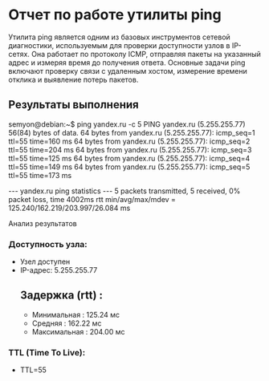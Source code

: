 # Отчет по работе утилиты ping
Утилита ping является одним из базовых инструментов сетевой диагностики, используемым для проверки доступности узлов в IP-сетях. Она работает по протоколу ICMP, отправляя пакеты на указанный адрес и измеряя время до получения ответа. Основные задачи ping включают проверку связи с удаленным хостом, измерение времени отклика и выявление потерь пакетов.

## Результаты выполнения
semyon@debian:~$ ping yandex.ru -c 5
PING yandex.ru (5.255.255.77) 56(84) bytes of data.
64 bytes from yandex.ru (5.255.255.77): icmp_seq=1 ttl=55 time=160 ms
64 bytes from yandex.ru (5.255.255.77): icmp_seq=2 ttl=55 time=204 ms
64 bytes from yandex.ru (5.255.255.77): icmp_seq=3 ttl=55 time=125 ms
64 bytes from yandex.ru (5.255.255.77): icmp_seq=4 ttl=55 time=149 ms
64 bytes from yandex.ru (5.255.255.77): icmp_seq=5 ttl=55 time=173 ms

--- yandex.ru ping statistics ---
5 packets transmitted, 5 received, 0% packet loss, time 4002ms
rtt min/avg/max/mdev = 125.240/162.219/203.997/26.084 ms

 Анализ результатов

### Доступность узла:
- Узел доступен
- IP-адрес: 5.255.255.77
  ## Задержка (rtt) :
  - Минимальная : 125.24 мс
  - Средняя : 162.22 мс
  - Максимальная : 204.00 мс
### TTL (Time To Live):
- TTL=55
